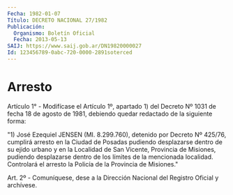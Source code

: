 ```yaml
---
Fecha: 1982-01-07
Título: DECRETO NACIONAL 27/1982
Publicación:
  Organismo: Boletín Oficial
  Fecha: 2013-05-13
SAIJ: https://www.saij.gob.ar/DN19820000027
Id: 123456789-0abc-720-0000-2891soterced
---
```

# Arresto

<a id="1"></a>
Artículo 1° - Modifícase el Artículo 1º, apartado 1) del Decreto Nº 1031 de fecha 18 de agosto de 1981, debiendo quedar redactado de la siguiente forma:

"1) José Ezequiel JENSEN (MI. 8.299.760), detenido por Decreto Nº 425/76, cumplirá arresto en la Ciudad de Posadas pudiendo desplazarse dentro de su ejido urbano y en la Localidad de San Vicente, Provincia de Misiones, pudiendo desplazarse dentro de los límites de la mencionada localidad. Controlará el arresto la Policía de la Provincia de Misiones."

<a id="2"></a>
Art. 2º - Comuníquese, dese a la Dirección Nacional del Registro Oficial y archívese.